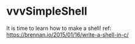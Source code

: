 # vvvSimpleShell
It is time to learn how to make a shell!
ref: https://brennan.io/2015/01/16/write-a-shell-in-c/
